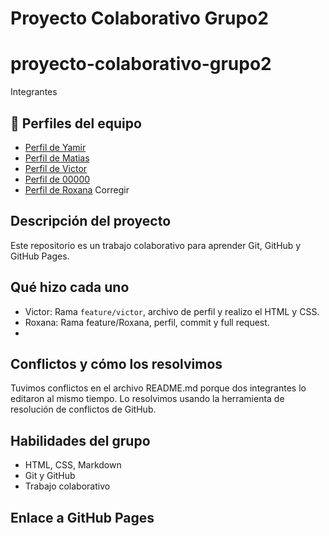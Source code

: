 # Proyecto Colaborativo Grupo2

# proyecto-colaborativo-grupo2
Integrantes
## 👥 Perfiles del equipo

- [Perfil de Yamir](./perfil-yamir.md)
- [Perfil de Matias](./perfil-matias.md)
- [Perfil de Victor](./perfil-victor.md)
- [Perfil de 00000](./perfil-00000.md)
- [Perfil de Roxana](./perfil-roxana.md) Corregir


## Descripción del proyecto
Este repositorio es un trabajo colaborativo para aprender Git, GitHub y GitHub Pages.

## Qué hizo cada uno
- Victor: Rama `feature/victor`, archivo de perfil y realizo el HTML y CSS.
- Roxana: Rama feature/Roxana, perfil, commit y full request.
- 

## Conflictos y cómo los resolvimos
Tuvimos conflictos en el archivo README.md porque dos integrantes lo editaron al mismo tiempo. Lo resolvimos usando la herramienta de resolución de conflictos de GitHub.

## Habilidades del grupo
- HTML, CSS, Markdown
- Git y GitHub
- Trabajo colaborativo

## Enlace a GitHub Pages

